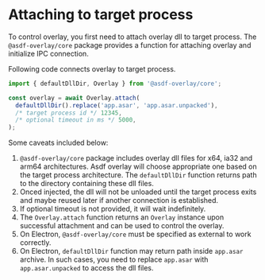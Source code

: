 # Attaching to target process
To control overlay, you first need to attach overlay dll to target process.
The `@asdf-overlay/core` package provides a function for attaching overlay and initialize IPC connection.

Following code connects overlay to target process.
```typescript
import { defaultDllDir, Overlay } from '@asdf-overlay/core';

const overlay = await Overlay.attach(
  defaultDllDir().replace('app.asar', 'app.asar.unpacked'),
  /* target process id */ 12345,
  /* optional timeout in ms */ 5000,
);
```
Some caveats included below:
1. `@asdf-overlay/core` package includes overlay dll files for x64, ia32 and arm64 architectures.
   Asdf overlay will choose appropriate one based on the target process architecture.
   The `defaultDllDir` function returns path to the directory containing these dll files.
2. Onced injected, the dll will not be unloaded until the target process exits and maybe reused later if another connection is established.
3. If optional timeout is not provided, it will wait indefinitely.
4. The `Overlay.attach` function returns an `Overlay` instance upon successful attachment and can be used to control the overlay.
5. On Electron, `@asdf-overlay/core` must be specified as external to work correctly.
6. On Electron, `defaultDllDir` function may return path inside `app.asar` archive.
   In such cases, you need to replace `app.asar` with `app.asar.unpacked` to access the dll files.
